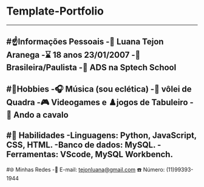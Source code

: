 # Template-Portfolio
---
#☝️Informações Pessoais
-😤 Luana Tejon Aranega
-⌛ 18 anos 23/01/2007
-🍃 Brasileira/Paulista
-🤖 ADS na Sptech School 
---
#🎱Hobbies
-🎧 Música (sou eclética)
-🏐 vôlei de Quadra
-🎮 Videogames e ♟️jogos de Tabuleiro
-🐴 Ando a cavalo
---
#🏅 Habilidades
-Linguagens: Python, JavaScript, CSS, HTML.
-Banco de dados: MySQL.
-Ferramentas: VScode, MySQL Workbench.
---
#🌐 Minhas Redes
-📧 E-mail: tejonluana@gmail.com ☎️ Número: (11)99393-1944
